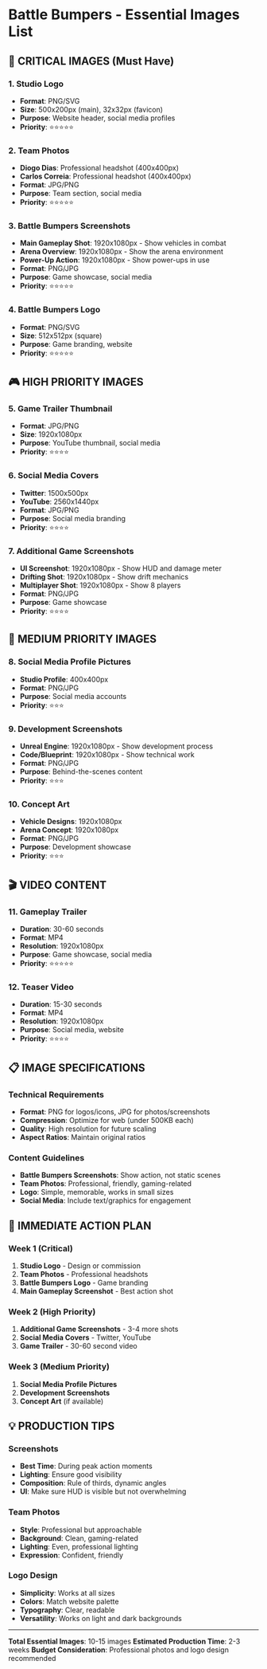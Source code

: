 # Battle Bumpers - Essential Images List

## 🎯 CRITICAL IMAGES (Must Have)

### 1. Studio Logo
- **Format**: PNG/SVG
- **Size**: 500x200px (main), 32x32px (favicon)
- **Purpose**: Website header, social media profiles
- **Priority**: ⭐⭐⭐⭐⭐

### 2. Team Photos
- **Diogo Dias**: Professional headshot (400x400px)
- **Carlos Correia**: Professional headshot (400x400px)
- **Format**: JPG/PNG
- **Purpose**: Team section, social media
- **Priority**: ⭐⭐⭐⭐⭐

### 3. Battle Bumpers Screenshots
- **Main Gameplay Shot**: 1920x1080px - Show vehicles in combat
- **Arena Overview**: 1920x1080px - Show the arena environment
- **Power-Up Action**: 1920x1080px - Show power-ups in use
- **Format**: PNG/JPG
- **Purpose**: Game showcase, social media
- **Priority**: ⭐⭐⭐⭐⭐

### 4. Battle Bumpers Logo
- **Format**: PNG/SVG
- **Size**: 512x512px (square)
- **Purpose**: Game branding, website
- **Priority**: ⭐⭐⭐⭐⭐

## 🎮 HIGH PRIORITY IMAGES

### 5. Game Trailer Thumbnail
- **Format**: JPG/PNG
- **Size**: 1920x1080px
- **Purpose**: YouTube thumbnail, social media
- **Priority**: ⭐⭐⭐⭐

### 6. Social Media Covers
- **Twitter**: 1500x500px
- **YouTube**: 2560x1440px
- **Format**: JPG/PNG
- **Purpose**: Social media branding
- **Priority**: ⭐⭐⭐⭐

### 7. Additional Game Screenshots
- **UI Screenshot**: 1920x1080px - Show HUD and damage meter
- **Drifting Shot**: 1920x1080px - Show drift mechanics
- **Multiplayer Shot**: 1920x1080px - Show 8 players
- **Format**: PNG/JPG
- **Purpose**: Game showcase
- **Priority**: ⭐⭐⭐⭐

## 📱 MEDIUM PRIORITY IMAGES

### 8. Social Media Profile Pictures
- **Studio Profile**: 400x400px
- **Format**: PNG/JPG
- **Purpose**: Social media accounts
- **Priority**: ⭐⭐⭐

### 9. Development Screenshots
- **Unreal Engine**: 1920x1080px - Show development process
- **Code/Blueprint**: 1920x1080px - Show technical work
- **Format**: PNG/JPG
- **Purpose**: Behind-the-scenes content
- **Priority**: ⭐⭐⭐

### 10. Concept Art
- **Vehicle Designs**: 1920x1080px
- **Arena Concept**: 1920x1080px
- **Format**: PNG/JPG
- **Purpose**: Development showcase
- **Priority**: ⭐⭐⭐

## 🎬 VIDEO CONTENT

### 11. Gameplay Trailer
- **Duration**: 30-60 seconds
- **Format**: MP4
- **Resolution**: 1920x1080px
- **Purpose**: Game showcase, social media
- **Priority**: ⭐⭐⭐⭐⭐

### 12. Teaser Video
- **Duration**: 15-30 seconds
- **Format**: MP4
- **Resolution**: 1920x1080px
- **Purpose**: Social media, website
- **Priority**: ⭐⭐⭐⭐

## 📋 IMAGE SPECIFICATIONS

### Technical Requirements
- **Format**: PNG for logos/icons, JPG for photos/screenshots
- **Compression**: Optimize for web (under 500KB each)
- **Quality**: High resolution for future scaling
- **Aspect Ratios**: Maintain original ratios

### Content Guidelines
- **Battle Bumpers Screenshots**: Show action, not static scenes
- **Team Photos**: Professional, friendly, gaming-related
- **Logo**: Simple, memorable, works in small sizes
- **Social Media**: Include text/graphics for engagement

## 🚀 IMMEDIATE ACTION PLAN

### Week 1 (Critical)
1. **Studio Logo** - Design or commission
2. **Team Photos** - Professional headshots
3. **Battle Bumpers Logo** - Game branding
4. **Main Gameplay Screenshot** - Best action shot

### Week 2 (High Priority)
1. **Additional Game Screenshots** - 3-4 more shots
2. **Social Media Covers** - Twitter, YouTube
3. **Game Trailer** - 30-60 second video

### Week 3 (Medium Priority)
1. **Social Media Profile Pictures**
2. **Development Screenshots**
3. **Concept Art** (if available)

## 💡 PRODUCTION TIPS

### Screenshots
- **Best Time**: During peak action moments
- **Lighting**: Ensure good visibility
- **Composition**: Rule of thirds, dynamic angles
- **UI**: Make sure HUD is visible but not overwhelming

### Team Photos
- **Style**: Professional but approachable
- **Background**: Clean, gaming-related
- **Lighting**: Even, professional lighting
- **Expression**: Confident, friendly

### Logo Design
- **Simplicity**: Works at all sizes
- **Colors**: Match website palette
- **Typography**: Clear, readable
- **Versatility**: Works on light and dark backgrounds

---

**Total Essential Images**: 10-15 images
**Estimated Production Time**: 2-3 weeks
**Budget Consideration**: Professional photos and logo design recommended 